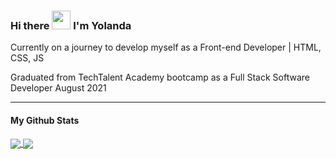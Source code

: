 ### Hi there <img src="https://raw.githubusercontent.com/MartinHeinz/MartinHeinz/master/wave.gif" width="30px">  I'm Yolanda

<p> Currently on a journey to develop myself as a Front-end Developer | HTML, CSS, JS

Graduated from TechTalent Academy bootcamp as a Full Stack Software Developer August 2021</p>
<hr>

#### My Github Stats

<a href="https://github.com/anuraghazra/github-readme-stats">
  <img align="center" src="https://github-readme-stats.vercel.app/api/top-langs/?username=codeit-yo&hide=java,scss,less&show_icons=true&theme=radical" />
</a>
<a href="https://github.com/anuraghazra/convoychat">
  <img align="center" src="https://github-readme-stats.vercel.app/api?username=codeit-yo&show_icons=true&theme=radical" />
</a>



<!--
**codeit-yo/codeit-yo** is a ✨ _special_ ✨ repository because its `README.md` (this file) appears on your GitHub profile.

Here are some ideas to get you started:

- 🔭 I’m currently working on ...
- 🌱 I’m currently learning ...
- 👯 I’m looking to collaborate on ...
- 🤔 I’m looking for help with ...
- 💬 Ask me about ...
- 📫 How to reach me: ...
- 😄 Pronouns: ...
- ⚡ Fun fact: ...
-->
